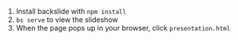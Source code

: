 1. Install backslide with `npm install`
2. `bs serve` to view the slideshow
3. When the page pops up in your browser, click `presentation.html`